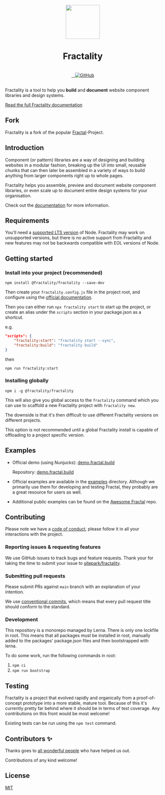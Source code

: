 <!-- markdownlint-disable MD033 MD041 -->
<p align=center>
  <a href="https://fractal.build/" align=center>
    <img
        src="https://d33wubrfki0l68.cloudfront.net/5d2e88eb1e2b69f3f8b3a3372b6e4b3b4f095130/2159b/hero.png"
        alt=""
        width="110px">
  </a>
  <h1 align="center">Fractality</h1>
</p>

<br />
<div align="center">
  <!-- Github Actions -->
  <a href="https://github.com/sitepark/fractality/actions/workflows/test.yml" title="Build status">
    <img src="https://github.com/sitepark/fractality/actions/workflows/test.yml/badge.svg" alt="">
  </a>
  <!-- NPM Version -->
  <a href="https://www.npmjs.com/package/@fractality/fractality" title="Current version">
    <img src="https://img.shields.io/npm/v/@fractality/fractality.svg" alt="">
  </a>
  <!-- NPM Downloads -->
  <a href="https://www.npmjs.com/package/@fractality/fractality" title="NPM monthly downloads">
    <img src="https://img.shields.io/npm/dm/@fractality/fractality" alt="">
  </a>
  <!-- License -->
  <a href="https://github.com/sitepark/fractality/blob/main/LICENSE" title="MIT license">
    <img alt="GitHub" src="https://img.shields.io/github/license/sitepark/fractality">
  </a>
</div>

<br />

Fractality is a tool to help you **build** and **document** website component libraries and design systems.

[Read the full Fractality documentation][docs]

## Fork

Fractality is a fork of the popular [Fractal](https://github.com/frctl/fractal)-Project.

## Introduction

Component (or pattern) libraries are a way of designing and building websites in a modular fashion, breaking up the UI into small, reusable chunks that can then later be assembled in a variety of ways to build anything from larger components right up to whole pages.

Fractality helps you assemble, preview and document website component libraries, or even scale up to document entire design systems for your organisation.

Check out the [documentation][docs] for more information.

## Requirements

You'll need a [supported LTS version](https://github.com/nodejs/Release) of Node. Fractality may work on unsupported versions, but there is no active support from Fractality and new features may not be backwards compatible with EOL versions of Node.

## Getting started

### Install into your project (recommended)

```shell
npm install @fractality/fractality --save-dev
```

Then create your `fractality.config.js` file in the project root, and configure using the [official documentation][docs].

Then you can either run `npx fractality start` to start up the project, or create an alias under the `scripts` section in your package.json as a shortcut.

e.g.

```json
"scripts": {
    "fractality:start": "fractality start --sync",
    "fractality:build": "fractality build"
}
```

then

```shell
npm run fractality:start
```

### Installing globally

```shell
npm i -g @fractality/fractality
```

This will also give you global access to the `fractality` command which you can use to scaffold a new Fractality project with `fractality new`.

The downside is that it's then difficult to use different Fractality versions on different projects.

This option is not recommended until a global Fractality install is capable of offloading to a project specific version.

## Examples

-   Official demo (using Nunjucks): [demo.fractal.build](https://demo.fractal.build/)

    Repository: [demo.fractal.build](https://github.com/frctl/demo.fractal.build)

-   Official examples are available in the [examples](./examples) directory. Although we primarily use them for developing and testing Fractal, they probably are a great resource for users as well.
-   Additional public examples can be found on the [Awesome Fractal](https://github.com/frctl/awesome-fractal) repo.

## Contributing

Please note we have a [code of conduct](.github/CODE_OF_CONDUCT.md), please follow it in all your interactions with the project.

### Reporting issues & requesting features

We use GitHub issues to track bugs and feature requests. Thank your for taking the time to submit your issue to [sitepark/fractality](https://github.com/sitepark/fractality/issues).

### Submitting pull requests

Please submit PRs against `main` branch with an explanation of your intention.

We use [conventional commits](https://www.conventionalcommits.org/), which means that every pull request title should conform to the standard.

### Development

This repository is a monorepo managed by Lerna. There is only one lockfile in root. This means that all packages must be installed in root, manually added to the packages' package.json files and then bootstrapped with lerna.

To do some work, run the following commands in root:

1. `npm ci`
2. `npm run bootstrap`

## Testing

Fractality is a project that evolved rapidly and organically from a proof-of-concept prototype into a more stable, mature tool. Because of this it's currently pretty far behind where it should be in terms of test coverage. Any contributions on this front would be most welcome!

Existing tests can be run using the `npm test` command.

## Contributors ✨

Thanks goes to [all wonderful people](https://github.com/frctl/fractal/graphs/contributors) who have helped us out.

Contributions of any kind welcome!

## License

[MIT](https://github.com/sitepark/fractality/blob/main/LICENSE)

[docs]: https://fractal.build
